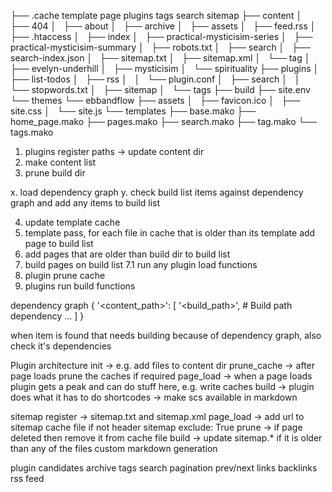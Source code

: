 ├── .cache
       template
       page
       plugins
           tags
           search
           sitemap
├── content
│   ├── 404
│   ├── about
│   ├── archive
│   ├── assets
│   ├── feed.rss
│   ├── .htaccess
│   ├── index
│   ├── practical-mysticisim-series
│   ├── practical-mysticisim-summary
│   ├── robots.txt
│   ├── search
│   ├── search-index.json
│   ├── sitemap.txt
│   ├── sitemap.xml
│   └── tag
│       ├── evelyn-underhill
│       ├── mysticisim
│       └── spirituality
├── plugins
│   ├── list-todos
│   ├── rss
│   │   └── plugin.conf
│   ├── search
│   │   └── stopwords.txt
│   ├── sitemap
│   └── tags
├── build
├── site.env
└── themes
    └── ebbandflow
        ├── assets
        │   ├── favicon.ico
        │   ├── site.css
        │   └── site.js
        └── templates
            ├── base.mako
            ├── home_page.mako
            ├── pages.mako
            ├── search.mako
            ├── tag.mako
            └── tags.mako

1. plugins register paths -> update content dir
2. make content list
3. prune build dir

x. load dependency graph
y. check build list items against dependency graph and add any items to build list

4. update template cache
5. template pass, for each file in cache that is older than its template add page to build list
6. add pages that are older than build dir to build list
7. build pages on build list
    7.1 run any plugin load functions
8. plugin prune cache
9. plugins run build functions




dependency graph
{
  '<content_path>': [
    '<build_path>', # Build path dependency
    ...
  ]
}

when item is found that needs building because of dependency graph, also check it's dependencies


Plugin architecture
init -> e.g. add files to content dir
prune_cache -> after page loads prune the caches if required
page_load -> when a page loads plugin gets a peak and can do stuff here, e.g. write caches
build -> plugin does what it has to do
shortcodes -> make scs available in markdown

sitemap
  register -> sitemap.txt and sitemap.xml
  page_load -> add url to sitemap cache file if not header sitemap exclude: True
  prune -> if page deleted then remove it from cache file
  build -> update sitemap.* if it is older than any of the files
  custom markdown generation

plugin candidates
archive
tags
search
pagination
prev/next links
backlinks
rss feed

